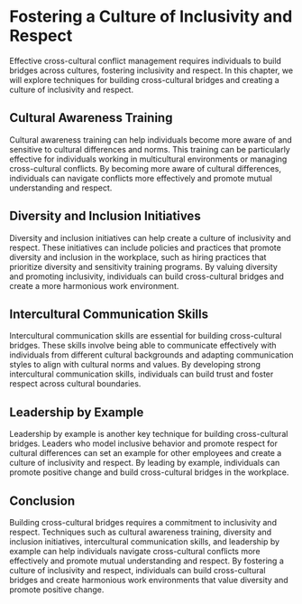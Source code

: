 Fostering a Culture of Inclusivity and Respect
==========================================================================================

Effective cross-cultural conflict management requires individuals to build bridges across cultures, fostering inclusivity and respect. In this chapter, we will explore techniques for building cross-cultural bridges and creating a culture of inclusivity and respect.

Cultural Awareness Training
---------------------------

Cultural awareness training can help individuals become more aware of and sensitive to cultural differences and norms. This training can be particularly effective for individuals working in multicultural environments or managing cross-cultural conflicts. By becoming more aware of cultural differences, individuals can navigate conflicts more effectively and promote mutual understanding and respect.

Diversity and Inclusion Initiatives
-----------------------------------

Diversity and inclusion initiatives can help create a culture of inclusivity and respect. These initiatives can include policies and practices that promote diversity and inclusion in the workplace, such as hiring practices that prioritize diversity and sensitivity training programs. By valuing diversity and promoting inclusivity, individuals can build cross-cultural bridges and create a more harmonious work environment.

Intercultural Communication Skills
----------------------------------

Intercultural communication skills are essential for building cross-cultural bridges. These skills involve being able to communicate effectively with individuals from different cultural backgrounds and adapting communication styles to align with cultural norms and values. By developing strong intercultural communication skills, individuals can build trust and foster respect across cultural boundaries.

Leadership by Example
---------------------

Leadership by example is another key technique for building cross-cultural bridges. Leaders who model inclusive behavior and promote respect for cultural differences can set an example for other employees and create a culture of inclusivity and respect. By leading by example, individuals can promote positive change and build cross-cultural bridges in the workplace.

Conclusion
----------

Building cross-cultural bridges requires a commitment to inclusivity and respect. Techniques such as cultural awareness training, diversity and inclusion initiatives, intercultural communication skills, and leadership by example can help individuals navigate cross-cultural conflicts more effectively and promote mutual understanding and respect. By fostering a culture of inclusivity and respect, individuals can build cross-cultural bridges and create harmonious work environments that value diversity and promote positive change.
